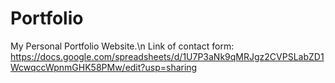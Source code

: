 # Portfolio
My Personal Portfolio Website.\n
Link of contact form: https://docs.google.com/spreadsheets/d/1U7P3aNk9qMRJgz2CVPSLabZD1WcwqccWpnmGHK58PMw/edit?usp=sharing
